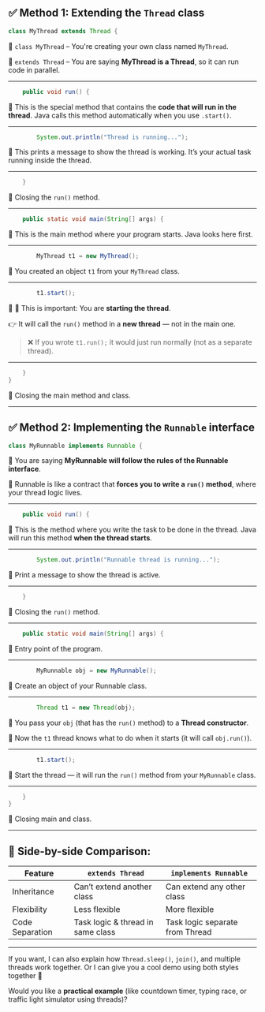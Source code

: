 

## ✅ **Method 1: Extending the `Thread` class**

```java
class MyThread extends Thread {
```

🔸 `class MyThread` – You're creating your own class named `MyThread`.

🔸 `extends Thread` – You are saying **MyThread is a Thread**, so it can run code in parallel.

---

```java
    public void run() {
```

🔸 This is the special method that contains the **code that will run in the thread**.
Java calls this method automatically when you use `.start()`.

---

```java
        System.out.println("Thread is running...");
```

🔸 This prints a message to show the thread is working.
It’s your actual task running inside the thread.

---

```java
    }
```

🔸 Closing the `run()` method.

---

```java
    public static void main(String[] args) {
```

🔸 This is the main method where your program starts.
Java looks here first.

---

```java
        MyThread t1 = new MyThread();
```

🔸 You created an object `t1` from your `MyThread` class.

---

```java
        t1.start();
```

🔸 🚨 This is important: You are **starting the thread**.

👉 It will call the `run()` method in a **new thread** — not in the main one.

> ❌ If you wrote `t1.run();` it would just run normally (not as a separate thread).

---

```java
    }
}
```

🔸 Closing the main method and class.

---

## ✅ **Method 2: Implementing the `Runnable` interface**

```java
class MyRunnable implements Runnable {
```

🔸 You are saying **MyRunnable will follow the rules of the Runnable interface**.

🔸 Runnable is like a contract that **forces you to write a `run()` method**, where your thread logic lives.

---

```java
    public void run() {
```

🔸 This is the method where you write the task to be done in the thread.
Java will run this method **when the thread starts**.

---

```java
        System.out.println("Runnable thread is running...");
```

🔸 Print a message to show the thread is active.

---

```java
    }
```

🔸 Closing the `run()` method.

---

```java
    public static void main(String[] args) {
```

🔸 Entry point of the program.

---

```java
        MyRunnable obj = new MyRunnable();
```

🔸 Create an object of your Runnable class.

---

```java
        Thread t1 = new Thread(obj);
```

🔸 You pass your `obj` (that has the `run()` method) to a **Thread constructor**.

🔸 Now the `t1` thread knows what to do when it starts (it will call `obj.run()`).

---

```java
        t1.start();
```

🔸 Start the thread — it will run the `run()` method from your `MyRunnable` class.

---

```java
    }
}
```

🔸 Closing main and class.

---

## 👀 Side-by-side Comparison:

| Feature         | `extends Thread`                  | `implements Runnable`           |
| --------------- | --------------------------------- | ------------------------------- |
| Inheritance     | Can’t extend another class        | Can extend any other class      |
| Flexibility     | Less flexible                     | More flexible                   |
| Code Separation | Task logic & thread in same class | Task logic separate from Thread |

---

If you want, I can also explain how `Thread.sleep()`, `join()`, and multiple threads work together. Or I can give you a cool demo using both styles together 🚀

Would you like a **practical example** (like countdown timer, typing race, or traffic light simulator using threads)?



